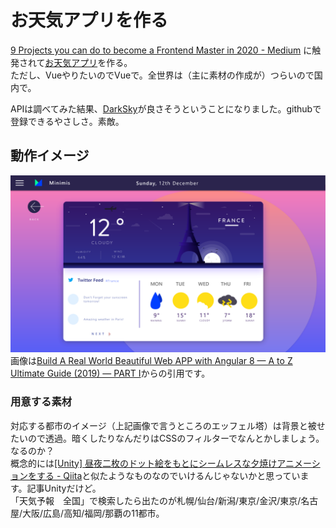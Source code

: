 # お天気アプリを作る

[9 Projects you can do to become a Frontend Master in 2020 - Medium](https://dev.to/simonholdorf/9-projects-you-can-do-to-become-a-frontend-master-in-2020-n2h)
に触発されて[お天気アプリ](https://medium.com/@hamedbaatour/build-a-real-world-beautiful-web-app-with-angular-6-a-to-z-ultimate-guide-2018-part-i-e121dd1d55e)を作る。  
ただし、VueやりたいのでVueで。全世界は（主に素材の作成が）つらいので国内で。

APIは調べてみた結果、[DarkSky](https://api.rakuten.net/darkskyapis/api/dark-sky)が良さそうということになりました。githubで登録できるやさしさ。素敵。

## 動作イメージ

[![](/assets/img/imagefrommedium.png)](https://medium.com/@hamedbaatour/build-a-real-world-beautiful-web-app-with-angular-6-a-to-z-ultimate-guide-2018-part-i-e121dd1d55e)  
画像は[Build A Real World Beautiful Web APP with Angular 8 — A to Z Ultimate Guide (2019) — PART I](https://medium.com/@hamedbaatour/build-a-real-world-beautiful-web-app-with-angular-6-a-to-z-ultimate-guide-2018-part-i-e121dd1d55e)からの引用です。

### 用意する素材

対応する都市のイメージ（上記画像で言うところのエッフェル塔）は背景と被せたいので透過。暗くしたりなんだりはCSSのフィルターでなんとかしましょう。なるのか？  
概念的には[[Unity] 昼夜二枚のドット絵をもとにシームレスな夕焼けアニメーションをする - Qiita](https://qiita.com/Shinoda_Naoki/items/36ad022200616c229936)と似たようなものなのでいけるんじゃないかと思っています。記事Unityだけど。  
「天気予報　全国」で検索したら出たのが札幌/仙台/新潟/東京/金沢/東京/名古屋/大阪/広島/高知/福岡/那覇の11都市。